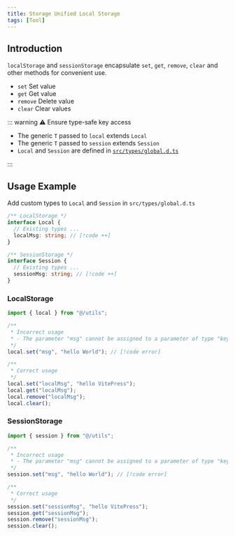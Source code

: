 ```yaml
---
title: Storage Unified Local Storage
tags: [Tool]
---
```


## Introduction

`localStorage` and `sessionStorage` encapsulate `set`, `get`, `remove`, `clear` and other methods for convenient use.

- `set` Set value
- `get` Get value
- `remove` Delete value
- `clear` Clear values

::: warning ⚠️ Ensure type-safe key access

- The generic `T` passed to `local` extends `Local`
- The generic `T` passed to `session` extends `Session`
- `Local` and `Session` are defined in [`src/types/global.d.ts`](https://gitee.com/zimo493/vue3-naiveui-admin/blob/main/src/types/global.d.ts)

:::

## Usage Example

Add custom types to `Local` and `Session` in `src/types/global.d.ts`

```ts
/** LocalStorage */
interface Local {
  // Existing types ...
  localMsg: string; // [!code ++]
}

/** SessionStorage */
interface Session {
  // Existing types ...
  sessionMsg: string; // [!code ++]
}
```

### LocalStorage

```ts
import { local } from "@/utils";

/**
 * Incorrect usage
 * - The parameter "msg" cannot be assigned to a parameter of type "keyof Local"
 */
local.set("msg", "hello World"); // [!code error]

/**
 * Correct usage
 */
local.set("localMsg", "hello VitePress");
local.get("localMsg");
local.remove("localMsg");
local.clear();
```

### SessionStorage

```ts
import { session } from "@/utils";

/**
 * Incorrect usage
 * - The parameter "msg" cannot be assigned to a parameter of type "keyof Session"
 */
session.set("msg", "hello World"); // [!code error]

/**
 * Correct usage
 */
session.set("sessionMsg", "hello VitePress");
session.get("sessionMsg");
session.remove("sessionMsg");
session.clear();
``` 